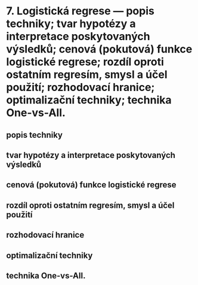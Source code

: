 # 7. Logistická regrese — popis techniky; tvar hypotézy a interpretace poskytovaných výsledků; cenová (pokutová) funkce logistické regrese; rozdı́l oproti ostatnı́m regresı́m, smysl a účel použitı́; rozhodovacı́ hranice; optimalizačnı́ techniky; technika One-vs-All.

## popis techniky

## tvar hypotézy a interpretace poskytovaných výsledků

## cenová (pokutová) funkce logistické regrese

## rozdı́l oproti ostatnı́m regresı́m, smysl a účel použitı́

## rozhodovacı́ hranice

## optimalizačnı́ techniky

## technika One-vs-All.

